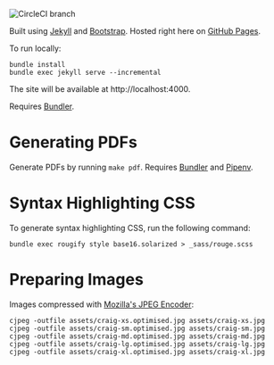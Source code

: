 ![CircleCI branch](https://img.shields.io/circleci/project/github/craiga/craiga.id.au/master.svg)

Built using [Jekyll](https://jekyllrb.com) and [Bootstrap](https://getbootstrap.com). Hosted right here on [GitHub Pages](https://pages.github.com).

To run locally:

    bundle install
    bundle exec jekyll serve --incremental

The site will be available at http://localhost:4000.

Requires [Bundler](https://bundler.io).


# Generating PDFs

Generate PDFs by running `make pdf`. Requires [Bundler](https://bundler.io) and [Pipenv](https://pipenv.readthedocs.io/en/latest/).


# Syntax Highlighting CSS

To generate syntax highlighting CSS, run the following command:

    bundle exec rougify style base16.solarized > _sass/rouge.scss


# Preparing Images

Images compressed with [Mozilla's JPEG Encoder](https://github.com/mozilla/mozjpeg):

    cjpeg -outfile assets/craig-xs.optimised.jpg assets/craig-xs.jpg
    cjpeg -outfile assets/craig-sm.optimised.jpg assets/craig-sm.jpg
    cjpeg -outfile assets/craig-md.optimised.jpg assets/craig-md.jpg
    cjpeg -outfile assets/craig-lg.optimised.jpg assets/craig-lg.jpg
    cjpeg -outfile assets/craig-xl.optimised.jpg assets/craig-xl.jpg
